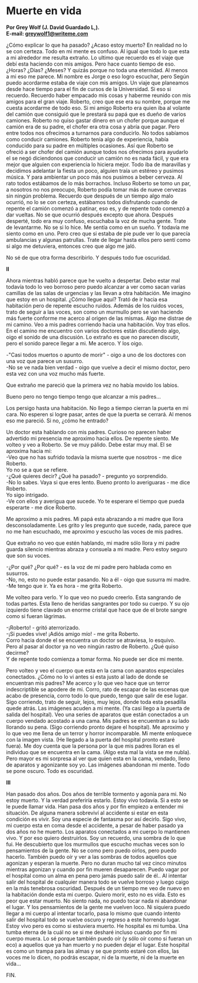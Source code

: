# Muerte en vida

**Por Grey Wolf (J. David Guardado L,).**  
**E-mail: greywolf1@writeme.com**

¿Cómo explicar lo que ha pasado? ¿Acaso estoy muerto? En realidad no lo
se con certeza. Todo en mi mente es confuso. Al igual que todo lo que
esta a mi alrededor me resulta extraño. Lo ultimo que recuerdo es el
viaje que debí esta haciendo con mis amigos. Pero hace cuanto tiempo de
eso. ¿Horas? ¿Días? ¿Meses? Y quizás porque no toda una eternidad. Al
menos a mi eso me parece. Mi nombre es Jorge o eso logro escuchar, pero
Según puedo acordarme estaba de viaje con mis amigos. Un viaje que
planeamos desde hace tiempo para el fin de cursos de la Universidad. Si
eso si recuerdo. Recuerdo haber empacado mis cosas y haberme reunido
con mis amigos para el gran viaje. Roberto, creo que ese era su nombre,
porque me cuesta acordarme de todo eso. Si mi amigo Roberto era quien
iba al volante del camión que consiguió que le prestará su papá que es
dueño de varios camiones. Roberto no quiso gastar dinero en un chofer
porque aunque el camión era de su padre, el chofer era otra cosa y
abría que pagar. Pero entre todos nos ofrecimos a turnarnos para
conducirlo. No todos sabíamos como conducir camiones. Roberto tenía
algo de experiencia, había conducido para su padre en múltiples
ocasiones. Así que Roberto se ofreció a ser chofer del camión aunque
todos nos ofrecimos para ayudarlo el se negó diciendonos que conducir
un camión no es nada fácil, y que era mejor que alguien con experiencia
lo hiciera mejor. Todo iba de maravillas y decidimos adelantar la
fiesta un poco, alguien traía un estéreo y pusimos música. Y para
ambientar un poco más nos pusimos a beber cerveza. Al rato todos
estábamos de lo más borrachos. Incluso Roberto se tomo un par, a
nosotros no nos preocupo, Roberto podía tomar más de nueve cervezas sin
ningún problema. Recuerdo que después de un tiempo algo malo ocurrió,
no lo se con certeza, estábamos todos disfrutando cuando de repente el
camión comenzó a patinar, eso es, y de repente todo comenzó a dar
vueltas. No se que ocurrió después excepto que ahora. Después desperté,
todo era muy confuso, escuchaba la voz de mucha gente. Trate de
levantarme. No se si lo hice. Me sentía como en un sueño. Y todavía me
siento como en uno. Pero creo que si estaba de pie pude ver lo que
parecía ambulancias y algunas patrullas. Trate de llegar hasta ellos
pero sentí como si algo me detuviera, entonces creo que algo me jaló.

No sé de que otra forma describirlo. Y después todo fue oscuridad.

**II**

Ahora mientras habló parece que he vuelto a despertar. Debo estar mal
todavía todo lo veo borroso pero puedo alcanzar a ver como sacan varias
camillas de las salas de urgencias y las llevan a otra habitación. Me
imagino que estoy en un hospital. ¿Cómo llegue aquí? Trató de ir hacia
esa habitación pero de repente escucho ruidos. Además de los ruidos
voces, trato de seguir a las voces, son como un murmullo pero se van
haciendo más fuerte conforme me acerco al origen de las mismas. Algo me
distrae de mi camino. Veo a mis padres corriendo hacia una habitación.
Voy tras ellos. En el camino me encuentro con varios doctores están
discutiendo algo, oigo el sonido de una discusión. Lo extraño es que no
parecen discutir, pero el sonido parece llegar a mi. Me acerco. Y los
oigo.

-"Casi todos muertos o apunto de morir" - oigo a uno de los doctores
con una voz que parece un susurro.  
-No se ve nada bien verdad - oigo que vuelve a decir el mismo doctor,
pero esta vez con una voz mucho más fuerte.

Que extraño me pareció que la primera vez no había movido los labios.

Bueno pero no tengo tiempo tengo que alcanzar a mis padres...

Los persigo hasta una habitación. No llego a tiempo cierran la puerta
en mi cara. No esperen si logre pasar, antes de que la puerta se
cerrará. Al menos eso me pareció. Si no, ¿cómo he entrado?

Un doctor esta hablando con mis padres. Curioso no parecen haber
advertido mi presencia me aproximo hacia ellos. De repente siento. Me
volteo y veo a Roberto. Se ve muy pálido. Debe estar muy mal. El se
aproxima hacia mí:  
-Veo que no has sufrido todavía la misma suerte que nosotros - me dice
Roberto.  
Yo no se a que se refiere.  
-¿Qué quieres decir? ¿Qué ha pasado? - pregunto yo sorprendido.  
-No lo sabes. Vaya si que eres lento. Bueno pronto lo averiguaras - me
dice Roberto.  
Yo sigo intrigado.  
-Ve con ellos y averigua que sucede. Yo te esperare el tiempo que
pueda esperarte - me dice Roberto.

Me aproximo a mis padres. Mi papá esta abrazando a mi madre que llora
desconsoladamente. Les grito y les pregunto que sucede, nada, parece
que no me han escuchado, me aproximo y escucho las voces de mis padres.

Que extraño no veo que estén hablando, mi madre sólo llora y mi padre
guarda silencio mientras abraza y consuela a mi madre. Pero estoy
seguro que son su voces.

-¿Por qué? ¿Por qué? - es la voz de mi padre pero hablada como en
susurros.  
-No, no, esto no puede estar pasando. No a él - oigo que susurra mi
madre.  
-Me tengo que ir. Ya es hora - me grita Roberto.

Me volteo para verlo. Y lo que veo no puedo creerlo. Esta sangrando de
todas partes. Esta lleno de heridas sangrantes por todo su cuerpo. Y su
ojo izquierdo tiene clavado un enorme cristal que hace que de el brote
sangre como si fueran lágrimas.

-¡Roberto! - gritó aterrorizado.  
-¡Si puedes vive! ¡Adiós amigo mío! - me grita Roberto.  
Corro hacia donde el se encuentra un doctor se atraviesa, lo esquivo.  
Pero al pasar al doctor ya no veo ningún rastro de Roberto. ¿Qué quiso
decirme?  
Y de repente todo comienza a tomar forma. No puede ser dice mi mente.

Pero volteo y veo el cuerpo que esta en la cama con aparatos especiales
conectados. ¿Cómo no lo vi antes si esta justo al lado de donde se
encuentran mis padres? Me acerco y lo que veo hace que un terror
indescriptible se apodere de mi. Corro, rato de escapar de las escenas
que acabo de presencia, corro todo lo que puedo, tengo que salir de ese
lugar. Sigo corriendo, trato de seguir, lejos, muy lejos, donde toda
esta pesadilla quede atrás. Las imágenes acuden a mi mente. (Ya casi
llego a la puerta de salida del hospital). Veo una series de aparatos
que están conectados a un cuerpo vendado acostado a una cama. Mis
padres se encuentran a su lado llorando su pena. (Sigo corriendo pronto
dejare el hospital). Me aproximo y lo que veo me llena de un terror y
horror incomparable. Mi mente enloquece con la imagen vista. (He
llegado a la puerta del hospital pronto estaré fuera). Me doy cuenta
que la persona por la que mis padres lloran es el individuo que se
encuentra en la cama. (Algo esta mal la vista se me nubla). Pero mayor
es mi sorpresa al ver que quien esta en la cama, vendado, lleno de
aparatos y agonizante soy yo. Las imágenes abandonan mi mente. Todo se
pone oscuro. Todo es oscuridad.

**III**

Han pasado dos años. Dos años de terrible tormento y agonía para mi. No
estoy muerto. Y la verdad preferiría estarlo. Estoy vivo todavía. Si a
esto se le puede llamar vida. Han pasa dos años y por fin empiezo a
entender mi situación. De alguna manera sobreviví al accidente si estar
en esta condición es vivir. Soy una especie de fantasma por así
decirlo. Sigo vivo, mi cuerpo esta en coma desde el accidente, a pesar
de haber pasado ya dos años no he muerto. Los aparatos conectados a mi
cuerpo lo mantienen vivo. Y por eso quiero destruirlos. Soy un
recuerdo, una sombra de lo que fui. He descubierto que los murmullos
que escucho muchas veces son lo pensamientos de la gente. No se como
pero puedo oirlos, pero puedo hacerlo. También puedo oír y ver a las
sombras de todos aquellos que agonizan y esperan la muerte. Pero no
duran mucho tal vez cinco minutos mientras agonizan y cuando por fin
mueren desaparecen. Puedo vagar por el hospital como un alma en pena
pero jamás puedo salir de él.. Al intentar salir del hospital de
cualquier manera todo se vuelve borroso y luego caigo en la más
tenebrosa oscuridad. Después de un tiempo me veo de nuevo en la
habitación donde esta mi cuerpo. Quiero morir, esto no es vida. Esto es
peor que estar muerto. No siento nada, no puedo tocar nada ni abandonar
el lugar. Y los pensamientos de la gente me vuelven loco. Ni siquiera
puedo llegar a mi cuerpo al intentar tocarlo, pasa lo mismo que cuando
intento salir del hospital todo se vuelve oscuro y regreso a este
horrendo lugar. Estoy vivo pero es como si estuviera muerto. He
hospital es mi tumba. Una tumba eterna de la cuál no se si me desharé
incluso cuando por fin mi cuerpo muera. Lo sé porque también puedo oír
(y sólo oír como si fueran un eco) a aquellos que ya han muerto y no
pueden dejar el lugar. Este hospital es como un trampa para las almas y
se que pronto estaré con ellos, las voces me lo dicen, no podrás
escapar, ni de la muerte, ni de la muerte en vida...

FIN.